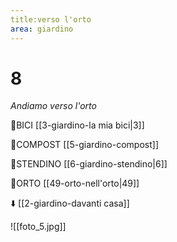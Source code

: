 ```yaml
---
title:verso l'orto
area: giardino
---
```

# 8
_Andiamo verso l'orto_

👀BICI [[3-giardino-la mia bici|3]]

👀COMPOST [[5-giardino-compost]]

👀STENDINO [[6-giardino-stendino|6]]

👣ORTO [[49-orto-nell'orto|49]]

⬇️ [[2-giardino-davanti casa]]

![[foto_5.jpg]]